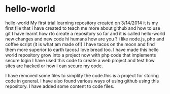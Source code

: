 # hello-world
hello-world 
My first trial learning repository created on 3/14/2014
it is my first file that i have created to teach me more about github and how to use git
I have learnt how rto create a repository so far and it is called hello-world
new changes and new code
hi humans how are you ?
i like node.js, php and coffee script (it is what am made of!)
I have tacos on the moon and find them more superior to earth tacos.I love bread too.
 I have made this hello world repository grow into a project now with php code that implements secure login I have used this code to create a web project and test how sites are hacked or how I can secure my code.
 
I have removed some files to simplify the code.this is a project for storing code in general.
I have also found various ways of using github using this repository. 
I have added some content to code files.
